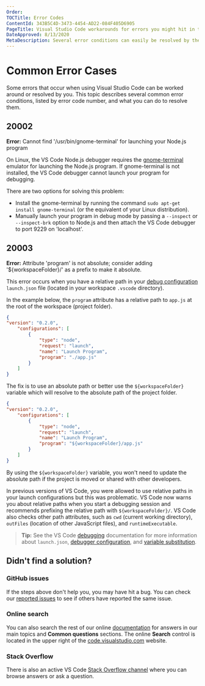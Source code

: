 ```yaml
---
Order:
TOCTitle: Error Codes
ContentId: 343B5C4D-3473-4454-AD22-084F405D6905
PageTitle: Visual Studio Code workarounds for errors you might hit in the product.
DateApproved: 8/13/2020
MetaDescription: Several error conditions can easily be resolved by the user this page is designed to help un-block you.
---
```

# Common Error Cases

Some errors that occur when using Visual Studio Code can be worked around or resolved by you. This topic describes several common error conditions, listed by error code number, and what you can do to resolve them.

## 20002

**Error:** Cannot find '/usr/bin/gnome-terminal' for launching your Node.js program

On Linux, the VS Code Node.js debugger requires the [gnome-terminal](https://help.gnome.org/users/gnome-terminal/stable/) emulator for launching the Node.js program. If gnome-terminal is not installed, the VS Code debugger cannot launch your program for debugging.

There are two options for solving this problem:

* Install the gnome-terminal by running the command `sudo apt-get install gnome-terminal` (or the equivalent of your Linux distribution).
* Manually launch your program in debug mode by passing a `--inspect` or `--inspect-brk` option to Node.js and then attach the VS Code debugger to port 9229 on 'localhost'.

## 20003

**Error:** Attribute 'program' is not absolute; consider adding '${workspaceFolder}/' as a prefix to make it absolute.

This error occurs when you have a relative path in your [debug configuration](/docs/editor/debugging.md#launch-configurations) `launch.json` file (located in your workspace `.vscode` directory).

In the example below, the `program` attribute has a relative path to `app.js` at the root of the workspace (project folder).

```json
{
"version": "0.2.0",
    "configurations": [
        {
            "type": "node",
            "request": "launch",
            "name": "Launch Program",
            "program": "./app.js"
        }
    ]
}
```

The fix is to use an absolute path or better use the `${workspaceFolder}` variable which will resolve to the absolute path of the project folder.

```json
{
"version": "0.2.0",
    "configurations": [
        {
            "type": "node",
            "request": "launch",
            "name": "Launch Program",
            "program": "${workspaceFolder}/app.js"
        }
    ]
}
```

By using the `${workspaceFolder}` variable, you won't need to update the absolute path if the project is moved or shared with other developers.

In previous versions of VS Code, you were allowed to use relative paths in your launch configurations but this was problematic. VS Code now warns you about relative paths when you start a debugging session and recommends prefixing the relative path with `${workspaceFolder}/`. VS Code also checks other path attributes, such as `cwd` (current working directory), `outFiles` (location of other JavaScript files), and `runtimeExecutable`.

> **Tip:** See the VS Code [debugging](/docs/editor/debugging.md) documentation for more information about `launch.json`, [debugger configuration](/docs/editor/debugging.md#launch-configurations), and [variable substitution](/docs/editor/variables-reference.md).

## Didn't find a solution?

### GitHub issues

If the steps above don't help you, you may have hit a bug. You can check our [reported issues](https://github.com/microsoft/vscode/issues) to see if others have reported the same issue.

### Online search

You can also search the rest of our online [documentation](/docs) for answers in our main topics and **Common questions** sections. The online **Search** control is located in the upper right of the [code.visualstudio.com](/docs) website.

### Stack Overflow

There is also an active VS Code [Stack Overflow channel](https://go.microsoft.com/fwlink/?LinkID=536384) where you can browse answers or ask a question.
